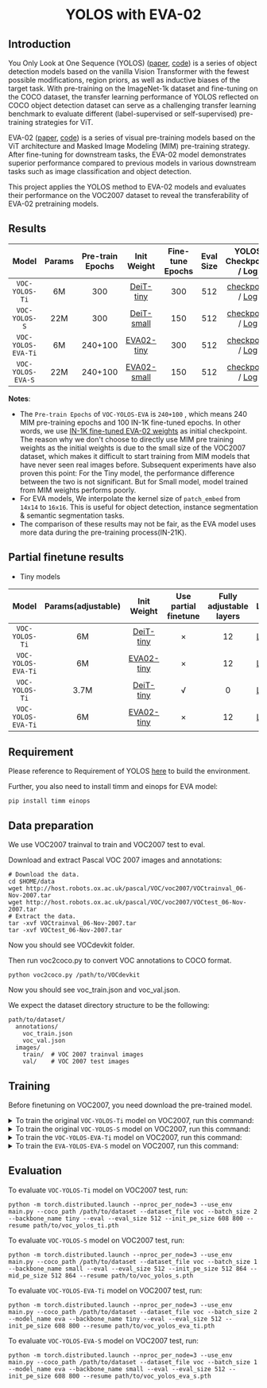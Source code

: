 <div align="center">   


# YOLOS with EVA-02

</div>

## Introduction

You Only Look at One Sequence (YOLOS) ([paper](https://arxiv.org/abs/2106.00666), [code](https://github.com/hustvl/YOLOS)) is a series of object detection models based on the vanilla Vision Transformer with the fewest possible modifications, region priors, as well as inductive biases of the target task. With pre-training on the ImageNet-1k dataset and fine-tuning on the COCO dataset, the transfer learning performance of YOLOS reflected on COCO object detection dataset can serve as a challenging transfer learning benchmark to evaluate different (label-supervised or self-supervised) pre-training strategies for ViT.

EVA-02 ([paper](https://arxiv.org/abs/2303.11331), [code](https://github.com/baaivision/EVA/tree/master/EVA-02)) is a series of visual pre-training models based on the ViT architecture and Masked Image Modeling (MIM) pre-training strategy. After fine-tuning for downstream tasks, the EVA-02 model demonstrates superior performance compared to previous models in various downstream tasks such as image classification and object detection.

This project applies the YOLOS method to EVA-02 models and evaluates their performance on the VOC2007 dataset to reveal the transferability of EVA-02 pretraining models.

## Results

|Model |Params |Pre-train Epochs |  Init Weight | Fine-tune Epochs | Eval Size | YOLOS Checkpoint / Log | AP @ VOC2007 test |
| :------------: | :------------: | :------------: | :------------: | :------------: | :------------: | :------------: |:------------: |
|`VOC-YOLOS-Ti`|6M|300|[DeiT-tiny](https://dl.fbaipublicfiles.com/deit/deit_tiny_patch16_224-a1311bcf.pth)|300|512|[checkpoint](https://huggingface.co/Robert-zwr/EVA-YOLOS/resolve/main/checkpoints/voc_yolos_ti.pth) / [Log](https://gist.github.com/Robert-zwr/c011a5b0ba5fc71e6f09abdf8cc84efc)|23.9
|`VOC-YOLOS-S`|22M|300|[DeiT-small](https://dl.fbaipublicfiles.com/deit/deit_small_patch16_224-cd65a155.pth)|150|512|[checkpoint](https://huggingface.co/Robert-zwr/EVA-YOLOS/resolve/main/checkpoints/voc_yolos_s.pth) / [Log](https://gist.github.com/Robert-zwr/3a12a61886b53c3e51e47bb1d00b0d53)|31.1
|`VOC-YOLOS-EVA-Ti`|6M|240+100|[EVA02-tiny](https://huggingface.co/Yuxin-CV/EVA-02/blob/main/eva02/cls/in1k/eva02_Ti_pt_in21k_ft_in1k_p14.pt)|300|512|[checkpoint](https://huggingface.co/Robert-zwr/EVA-YOLOS/resolve/main/checkpoints/voc_yolos_eva_ti.pth) / [Log](https://gist.github.com/Robert-zwr/32ae183c4fd07244f3f7b58ee8c39903) |31.9
|`VOC-YOLOS-EVA-S`|22M|240+100|[EVA02-small](https://huggingface.co/Yuxin-CV/EVA-02/blob/main/eva02/cls/in1k/eva02_S_pt_in21k_ft_in1k_p14.pt)|150|512|[checkpoint](https://huggingface.co/Robert-zwr/EVA-YOLOS/resolve/main/checkpoints/voc_yolos_eva_s.pth) / [Log](https://gist.github.com/Robert-zwr/87b0f14c966a57a64962bf81631e7b66)|42.0

**Notes**: 

- The `Pre-train Epochs` of `VOC-YOLOS-EVA` is `240+100` , which means 240 MIM pre-training epochs and 100 IN-1K fine-tuned epochs. In other words, we use [IN-1K fine-tuned EVA-02 weights](https://github.com/baaivision/EVA/tree/master/EVA-02/asuka#in-1k-fine-tuned-eva-02-wo-in-21k-intermediate-fine-tuning) as initial checkpoint. The reason why we don't choose to directly use MIM pre training weights as the initial weights is due to the small size of the VOC2007 dataset, which makes it difficult to start training from MIM models that have never seen real images before. Subsequent experiments have also proven this point: For the Tiny model, the performance difference between the two is not significant. But for Small model, model trained from MIM weights performs poorly.
- For EVA models, We interpolate the kernel size of `patch_embed` from `14x14` to `16x16`. This is useful for object detection, instance segmentation & semantic segmentation tasks.
- The comparison of these results may not be fair, as the EVA model uses more data during the pre-training process(IN-21K).

## Partial finetune results

+ Tiny models

|Model |Params(adjustable) |  Init Weight| Use partial finetune | Fully adjustable layers | Log | AP @ VOC2007 test |
| :------------: | :------------: | :------------: | :------------: | :------------: | :------------: | :------------: |
|`VOC-YOLOS-Ti`|6M|[DeiT-tiny](https://dl.fbaipublicfiles.com/deit/deit_tiny_patch16_224-a1311bcf.pth)|×|12| [Log](https://gist.github.com/Robert-zwr/c011a5b0ba5fc71e6f09abdf8cc84efc)|23.9
|`VOC-YOLOS-EVA-Ti`|6M|[EVA02-tiny](https://huggingface.co/Yuxin-CV/EVA-02/blob/main/eva02/cls/in1k/eva02_Ti_pt_in21k_ft_in1k_p14.pt)|×|12| [Log](https://gist.github.com/Robert-zwr/32ae183c4fd07244f3f7b58ee8c39903) |31.9
|`VOC-YOLOS-Ti`|3.7M|[DeiT-tiny](https://dl.fbaipublicfiles.com/deit/deit_tiny_patch16_224-a1311bcf.pth)|√|0| [Log](https://gist.github.com/Robert-zwr/319519eacb981148cfc9441857926844)|9.4
|`VOC-YOLOS-EVA-Ti`|6M|[EVA02-tiny](https://huggingface.co/Yuxin-CV/EVA-02/blob/main/eva02/cls/in1k/eva02_Ti_pt_in21k_ft_in1k_p14.pt)|×|12| [Log](https://gist.github.com/Robert-zwr/32ae183c4fd07244f3f7b58ee8c39903) |31.9

## Requirement

Please reference to Requirement of YOLOS [here](https://github.com/hustvl/YOLOS#requirement) to build the environment.

Further, you also need to install timm and einops for EVA model:

```
pip install timm einops
```



## Data preparation

We use VOC2007 trainval to train and VOC2007 test to eval.

Download and extract Pascal VOC 2007 images and annotations:

```
# Download the data.
cd $HOME/data
wget http://host.robots.ox.ac.uk/pascal/VOC/voc2007/VOCtrainval_06-Nov-2007.tar
wget http://host.robots.ox.ac.uk/pascal/VOC/voc2007/VOCtest_06-Nov-2007.tar
# Extract the data.
tar -xvf VOCtrainval_06-Nov-2007.tar
tar -xvf VOCtest_06-Nov-2007.tar
```

Now you should see VOCdevkit folder.

Then run voc2coco.py to convert VOC annotations to COCO format.

```
python voc2coco.py /path/to/VOCdevkit
```
Now you should see voc_train.json and voc_val.json.

We expect the dataset directory structure to be the following:

```
path/to/dataset/
  annotations/
  	voc_train.json
  	voc_val.json
  images/
  	train/	# VOC 2007 trainval images
  	val/	# VOC 2007 test images
```

## Training

Before finetuning on VOC2007, you need download the pre-trained model.

<details>
<summary>To train the original <code>VOC-YOLOS-Ti</code> model on VOC2007, run this command:</summary>
<pre><code>
python -m torch.distributed.launch --nproc_per_node=3 --use_env main.py --coco_path /path/to/dataset --dataset_file voc --batch_size 2 --lr 2.5e-5 --epochs 300 --backbone_name tiny --pre_trained path/to/deit-tiny.pth --eval_size 512 --init_pe_size 608 800 --output_dir /output/path/box_model
</code></pre>
</details>


<details>
<summary>To train the original <code>VOC-YOLOS-S</code> model on VOC2007, run this command:</summary>
<pre><code>
python -m torch.distributed.launch --nproc_per_node=3 --use_env main.py --coco_path /path/to/dataset --dataset_file voc --batch_size 1 --lr 2.5e-5 --epochs 150 --backbone_name small --pre_trained path/to/deit-small-300epoch.pth --eval_size 512 --init_pe_size 512 864 --mid_pe_size 512 864 --output_dir /output/path/box_model
</code></pre>
</details>


<details>
<summary>To train the <code>VOC-YOLOS-EVA-Ti</code> model on VOC2007, run this command:</summary>
<pre><code>
python -m torch.distributed.launch --nproc_per_node=3 --use_env main.py --coco_path /path/to/dataset --dataset_file voc --batch_size 2 --lr 2.5e-5 --epochs 300 --model_name eva --backbone_name tiny --pre_trained path/to/eva02_Ti_pt_in21k_ft_in1k_p14.pt --eval_size 512 --init_pe_size 608 800 --output_dir /output/path/box_model
</code></pre>
</details>


<details>
<summary>To train the <code>EVA-YOLOS-EVA-S</code> model on VOC2007, run this command:</summary>
<pre><code>
python -m torch.distributed.launch --nproc_per_node=3 --use_env main.py --coco_path /path/to/dataset --dataset_file voc --batch_size 1 --lr 2.5e-5 --epochs 150 --model_name eva --backbone_name small --pre_trained path/to/eva02_S_pt_in21k_ft_in1k_p14.pt --eval_size 512 --init_pe_size 608 800 --output_dir /output/path/box_model
</code></pre>
</details>


## Evaluation

To evaluate `VOC-YOLOS-Ti` model on VOC2007 test, run:

```eval
python -m torch.distributed.launch --nproc_per_node=3 --use_env main.py --coco_path /path/to/dataset --dataset_file voc --batch_size 2 --backbone_name tiny --eval --eval_size 512 --init_pe_size 608 800 --resume path/to/voc_yolos_ti.pth
```

To evaluate `VOC-YOLOS-S` model on VOC2007 test, run:

```eval
python -m torch.distributed.launch --nproc_per_node=3 --use_env main.py --coco_path /path/to/dataset --dataset_file voc --batch_size 1 --backbone_name small --eval --eval_size 512 --init_pe_size 512 864 --mid_pe_size 512 864 --resume path/to/voc_yolos_s.pth
```

To evaluate `VOC-YOLOS-EVA-Ti` model on VOC2007 test, run:

```eval
python -m torch.distributed.launch --nproc_per_node=3 --use_env main.py --coco_path /path/to/dataset --dataset_file voc --batch_size 2 --model_name eva --backbone_name tiny --eval --eval_size 512 --init_pe_size 608 800 --resume path/to/voc_yolos_eva_ti.pth
```

To evaluate `VOC-YOLOS-EVA-S` model on VOC2007 test, run:

```eval
python -m torch.distributed.launch --nproc_per_node=3 --use_env main.py --coco_path /path/to/dataset --dataset_file voc --batch_size 1 --model_name eva --backbone_name small --eval --eval_size 512 --init_pe_size 608 800 --resume path/to/voc_yolos_eva_s.pth
```
